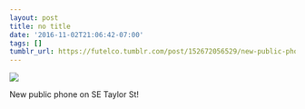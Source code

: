 ```yaml
---
layout: post
title: no title
date: '2016-11-02T21:06:42-07:00'
tags: []
tumblr_url: https://futelco.tumblr.com/post/152672056529/new-public-phone-on-se-taylor-st
---
```

![](https://64.media.tumblr.com/18ca4b2cbcc17f1a47273332862a064d/tumblr_inline_og1sotUmx41sk9ezf_540.jpg)

New public phone on SE Taylor St!

